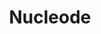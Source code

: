 ---
codehost: https://github.com/https://github.com/nucleode
facebook: https://facebook.com/nucleodesrl
linkedin: https://linkedin.com/company/nucleode
logohandle: nucleode
sort: nucleode
title: Nucleode
twitter: https://x.com/NucleodeSrl
website: https://nucleode.com/
---